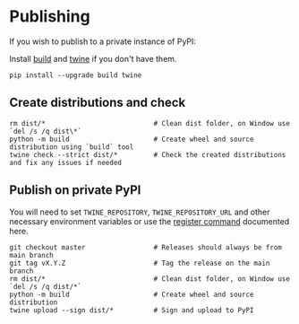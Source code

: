 # Publishing

If you wish to publish to a private instance of PyPI:

Install [build](https://github.com/pypa/build) and
[twine](https://twine.readthedocs.io/en/stable/) if you don't have them.

```shell
pip install --upgrade build twine
```

## Create distributions and check

```shell
rm dist/*                           # Clean dist folder, on Window use `del /s /q dist\*`
python -m build                     # Create wheel and source distribution using `build` tool
twine check --strict dist/*         # Check the created distributions and fix any issues if needed
```

## Publish on private PyPI

You will need to set `TWINE_REPOSITORY`, `TWINE_REPOSITORY_URL` and other
necessary environment variables or use the
[register command](https://twine.readthedocs.io/en/stable/#twine-register)
documented here.

```shell
git checkout master                 # Releases should always be from main branch
git tag vX.Y.Z                      # Tag the release on the main branch
rm dist/*                           # Clean dist folder, on Window use `del /s /q dist/*`
python -m build                     # Create wheel and source distribution
twine upload --sign dist/*          # Sign and upload to PyPI
```
